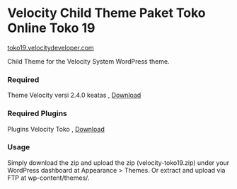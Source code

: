 Velocity Child Theme Paket Toko Online Toko 19
=================
[toko19.velocitydeveloper.com](https://www.toko19.velocitydeveloper.com/)

Child Theme for the Velocity System WordPress theme.

### Required
Theme Velocity versi 2.4.0 keatas , [Download](https://github.com/VelocityDeveloper/velocity/releases)

### Required Plugins
Plugins Velocity Toko , [Download](https://github.com/VelocityDeveloper/velocity-toko/releases)

### Usage
Simply download the zip and upload the zip (velocity-toko19.zip) under your WordPress dashboard at Appearance > Themes. Or extract and upload via FTP at wp-content/themes/.

